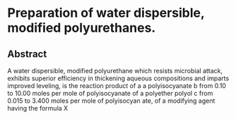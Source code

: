 # Preparation of water dispersible, modified polyurethanes.

## Abstract
A water dispersible, modified polyurethane which resists microbial attack, exhibits superior efficiency in thickening aqueous compositions and imparts improved leveling, is the reaction product of a a polyisocyanate b from 0.10 to 10.00 moles per mole of polyisocyanate of a polyether polyol c from 0.015 to 3.400 moles per mole of polyisocyan ate, of a modifying agent having the formula X